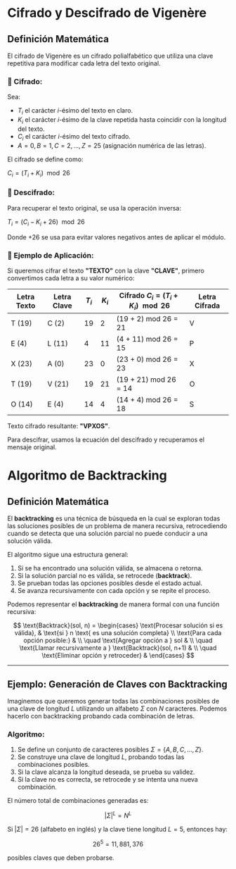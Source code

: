# Cifrado y Descifrado de Vigenère

## Definición Matemática

El cifrado de Vigenère es un cifrado polialfabético que utiliza una clave repetitiva para modificar cada letra del texto original.

### 🔹 Cifrado:
Sea:
- $T_i$ el carácter $i$-ésimo del texto en claro.
- $K_i$ el carácter $i$-ésimo de la clave repetida hasta coincidir con la longitud del texto.
- $C_i$ el carácter $i$-ésimo del texto cifrado.
- $A = 0, B = 1, C = 2, ..., Z = 25$ (asignación numérica de las letras).

El cifrado se define como:


$C_i = (T_i + K_i) \mod 26$


### 🔹 Descifrado:
Para recuperar el texto original, se usa la operación inversa:


$T_i = (C_i - K_i + 26) \mod 26$


Donde $+26$ se usa para evitar valores negativos antes de aplicar el módulo.

### 🔹 Ejemplo de Aplicación:
Si queremos cifrar el texto **"TEXTO"** con la clave **"CLAVE"**, primero convertimos cada letra a su valor numérico:

| Letra Texto | Letra Clave | $T_i$ | $K_i$ | Cifrado $C_i = (T_i + K_i) \mod 26$ | Letra Cifrada |
|-------------|------------|-----------|-----------|----------------------------------|---------------|
| T (19)      | C (2)      | 19        | 2         | (19 + 2) mod 26 = 21            | V             |
| E (4)       | L (11)     | 4         | 11        | (4 + 11) mod 26 = 15            | P             |
| X (23)      | A (0)      | 23        | 0         | (23 + 0) mod 26 = 23            | X             |
| T (19)      | V (21)     | 19        | 21        | (19 + 21) mod 26 = 14           | O             |
| O (14)      | E (4)      | 14        | 4         | (14 + 4) mod 26 = 18            | S             |

Texto cifrado resultante: **"VPXOS"**.

Para descifrar, usamos la ecuación del descifrado y recuperamos el mensaje original.

# Algoritmo de Backtracking

## Definición Matemática

El **backtracking** es una técnica de búsqueda en la cual se exploran todas las soluciones posibles de un problema de manera recursiva, retrocediendo cuando se detecta que una solución parcial no puede conducir a una solución válida.

El algoritmo sigue una estructura general:

1. Si se ha encontrado una solución válida, se almacena o retorna.
2. Si la solución parcial no es válida, se retrocede (**backtrack**).
3. Se prueban todas las opciones posibles desde el estado actual.
4. Se avanza recursivamente con cada opción y se repite el proceso.

Podemos representar el **backtracking** de manera formal con una función recursiva:

$$
\text{Backtrack}(sol, n) =
\begin{cases} 
\text{Procesar solución si es válida}, & \text{si } n \text{ es una solución completa} \\
\text{Para cada opción posible:} & \\
\quad \text{Agregar opción a } sol & \\
\quad \text{Llamar recursivamente a } \text{Backtrack}(sol, n+1) & \\
\quad \text{Eliminar opción y retroceder} & 
\end{cases}
$$

---

## Ejemplo: Generación de Claves con Backtracking

Imaginemos que queremos generar todas las combinaciones posibles de una clave de longitud $L$ utilizando un alfabeto $\Sigma$ con $N$ caracteres. Podemos hacerlo con backtracking probando cada combinación de letras.

### Algoritmo:
1. Se define un conjunto de caracteres posibles $\Sigma = \{A, B, C, ..., Z\}$.
2. Se construye una clave de longitud $L$, probando todas las combinaciones posibles.
3. Si la clave alcanza la longitud deseada, se prueba su validez.
4. Si la clave no es correcta, se retrocede y se intenta una nueva combinación.

El número total de combinaciones generadas es:

$$
|\Sigma|^L = N^L
$$

Si $|\Sigma| = 26$ (alfabeto en inglés) y la clave tiene longitud $L = 5$, entonces hay:

$$
26^5 = 11,881,376
$$

posibles claves que deben probarse.


